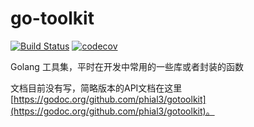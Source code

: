 # go-toolkit

[![Build Status](https://www.travis-ci.org/phial3/go-toolkit.svg?branch=master)](https://www.travis-ci.org/phial3/go-toolkit)
[![codecov](https://codecov.io/gh/phial3/go-toolkit/branch/master/graph/badge.svg)](https://codecov.io/gh/phial3/go-toolkit)


Golang 工具集，平时在开发中常用的一些库或者封装的函数

文档目前没有写，简略版本的API文档在这里 [https://godoc.org/github.com/phial3/gotoolkit](https://godoc.org/github.com/phial3/gotoolkit)。 
